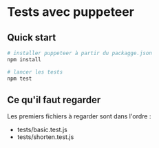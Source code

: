 Tests avec puppeteer
====================

Quick start
-----------

```bash
# installer puppeteer à partir du packagge.json
npm install

# lancer les tests
npm test
```

Ce qu'il faut regarder
----------------------

Les premiers fichiers à regarder sont dans l'ordre :

* tests/basic.test.js
* tests/shorten.test.js
